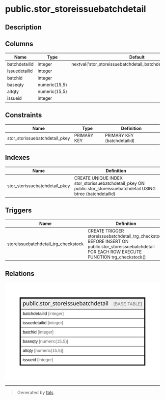 # public.stor_storeissuebatchdetail

## Description

## Columns

| Name | Type | Default | Nullable | Children | Parents | Comment |
| ---- | ---- | ------- | -------- | -------- | ------- | ------- |
| batchdetailid | integer | nextval('stor_storeissuebatchdetail_batchdetailid_seq'::regclass) | false |  |  |  |
| issuedetailid | integer |  | false |  |  |  |
| batchid | integer |  | true |  |  |  |
| baseqty | numeric(15,5) |  | true |  |  |  |
| altqty | numeric(15,5) |  | true |  |  |  |
| issueid | integer |  | true |  |  |  |

## Constraints

| Name | Type | Definition |
| ---- | ---- | ---------- |
| stor_storissuebatchdetail_pkey | PRIMARY KEY | PRIMARY KEY (batchdetailid) |

## Indexes

| Name | Definition |
| ---- | ---------- |
| stor_storissuebatchdetail_pkey | CREATE UNIQUE INDEX stor_storissuebatchdetail_pkey ON public.stor_storeissuebatchdetail USING btree (batchdetailid) |

## Triggers

| Name | Definition |
| ---- | ---------- |
| storeissuebatchdetail_trg_checkstock | CREATE TRIGGER storeissuebatchdetail_trg_checkstock BEFORE INSERT ON public.stor_storeissuebatchdetail FOR EACH ROW EXECUTE FUNCTION trg_checkstock() |

## Relations

![er](public.stor_storeissuebatchdetail.svg)

---

> Generated by [tbls](https://github.com/k1LoW/tbls)
